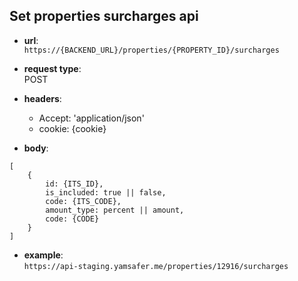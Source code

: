 ## Set properties surcharges api

* **url**:  
`https://{BACKEND_URL}/properties/{PROPERTY_ID}/surcharges`


* **request type**:  
POST  

* **headers**:
    - Accept: 'application/json'
    - cookie: {cookie}  

* **body**:  
```
[  
    {  
        id: {ITS_ID},  
        is_included: true || false,  
        code: {ITS_CODE},  
        amount_type: percent || amount,  
        code: {CODE}  
    }  
]  
```
* **example**:  
`https://api-staging.yamsafer.me/properties/12916/surcharges`  
